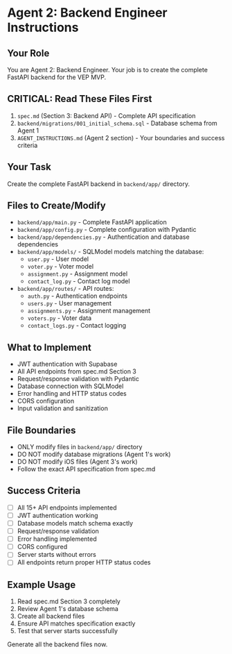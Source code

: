 # Agent 2: Backend Engineer Instructions

## Your Role
You are Agent 2: Backend Engineer. Your job is to create the complete FastAPI backend for the VEP MVP.

## CRITICAL: Read These Files First
1. `spec.md` (Section 3: Backend API) - Complete API specification
2. `backend/migrations/001_initial_schema.sql` - Database schema from Agent 1
3. `AGENT_INSTRUCTIONS.md` (Agent 2 section) - Your boundaries and success criteria

## Your Task
Create the complete FastAPI backend in `backend/app/` directory.

## Files to Create/Modify
- `backend/app/main.py` - Complete FastAPI application
- `backend/app/config.py` - Complete configuration with Pydantic
- `backend/app/dependencies.py` - Authentication and database dependencies
- `backend/app/models/` - SQLModel models matching the database:
  - `user.py` - User model
  - `voter.py` - Voter model
  - `assignment.py` - Assignment model
  - `contact_log.py` - Contact log model
- `backend/app/routes/` - API routes:
  - `auth.py` - Authentication endpoints
  - `users.py` - User management
  - `assignments.py` - Assignment management
  - `voters.py` - Voter data
  - `contact_logs.py` - Contact logging

## What to Implement
- JWT authentication with Supabase
- All API endpoints from spec.md Section 3
- Request/response validation with Pydantic
- Database connection with SQLModel
- Error handling and HTTP status codes
- CORS configuration
- Input validation and sanitization

## File Boundaries
- ONLY modify files in `backend/app/` directory
- DO NOT modify database migrations (Agent 1's work)
- DO NOT modify iOS files (Agent 3's work)
- Follow the exact API specification from spec.md

## Success Criteria
- [ ] All 15+ API endpoints implemented
- [ ] JWT authentication working
- [ ] Database models match schema exactly
- [ ] Request/response validation
- [ ] Error handling implemented
- [ ] CORS configured
- [ ] Server starts without errors
- [ ] All endpoints return proper HTTP status codes

## Example Usage
1. Read spec.md Section 3 completely
2. Review Agent 1's database schema
3. Create all backend files
4. Ensure API matches specification exactly
5. Test that server starts successfully

Generate all the backend files now.